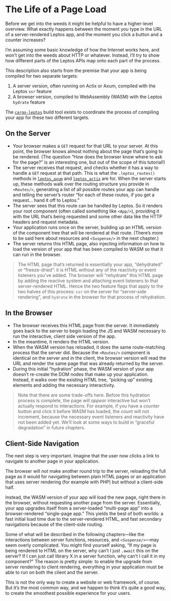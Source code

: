# The Life of a Page Load

Before we get into the weeds it might be helpful to have a higher-level overview. What exactly happens between the moment you type in the URL of a server-rendered Leptos app, and the moment you click a button and a counter increases?

I’m assuming some basic knowledge of how the Internet works here, and won’t get into the weeds about HTTP or whatever. Instead, I’ll try to show how different parts of the Leptos APIs map onto each part of the process.

This description also starts from the premise that your app is being compiled for two separate targets:

1. A server version, often running on Actix or Axum, compiled with the Leptos `ssr` feature
2. A browser version, compiled to WebAssembly (WASM) with the Leptos `hydrate` feature

The [`cargo-leptos`](https://github.com/leptos-rs/cargo-leptos) build tool exists to coordinate the process of compiling your app for these two different targets.

## On the Server

- Your browser makes a `GET` request for that URL to your server. At this point, the browser knows almost nothing about the page that’s going to be rendered. (The question “How does the browser know where to ask for the page?” is an interesting one, but out of the scope of this tutorial!)
- The server receives that request, and checks whether it has a way to handle a `GET` request at that path. This is what the `.leptos_routes()` methods in [`leptos_axum`](https://docs.rs/leptos_axum/latest/leptos_axum/trait.LeptosRoutes.html) and [`leptos_actix`](https://docs.rs/leptos_actix/latest/leptos_actix/trait.LeptosRoutes.html) are for. When the server starts up, these methods walk over the routing structure you provide in `<Routes/>`, generating a list of all possible routes your app can handle and telling the server’s router “for each of these routes, if you get a request... hand it off to Leptos.”
- The server sees that this route can be handled by Leptos. So it renders your root component (often called something like `<App/>`), providing it with the URL that’s being requested and some other data like the HTTP headers and request metadata.
- Your application runs once on the server, building up an HTML version of the component tree that will be rendered at that route. (There’s more to be said here about resources and `<Suspense/>` in the next chapter.)
- The server returns this HTML page, also injecting information on how to load the version of your app that has been compiled to WASM so that it can run in the browser.

> The HTML page that’s returned is essentially your app, “dehydrated” or “freeze-dried”: it is HTML without any of the reactivity or event listeners you’ve added. The browser will “rehydrate” this HTML page by adding the reactive system and attaching event listeners to that server-rendered HTML. Hence the two feature flags that apply to the two halves of this process: `ssr` on the server for “server-side rendering”, and `hydrate` in the browser for that process of rehydration.

## In the Browser

- The browser receives this HTML page from the server. It immediately goes back to the server to begin loading the JS and WASM necessary to run the interactive, client side version of the app.
- In the meantime, it renders the HTML version.
- When the WASM version has reloaded, it does the same route-matching process that the server did. Because the `<Routes/>` component is identical on the server and in the client, the browser version will read the URL and render the same page that was already returned by the server.
- During this initial “hydration” phase, the WASM version of your app doesn’t re-create the DOM nodes that make up your application. Instead, it walks over the existing HTML tree, “picking up” existing elements and adding the necessary interactivity.

> Note that there are some trade-offs here. Before this hydration process is complete, the page will _appear_ interactive but won’t actually respond to interactions. For example, if you have a counter button and click it before WASM has loaded, the count will not increment, because the necessary event listeners and reactivity have not been added yet. We’ll look at some ways to build in “graceful degradation” in future chapters.

## Client-Side Navigation

The next step is very important. Imagine that the user now clicks a link to navigate to another page in your application.

The browser will _not_ make another round trip to the server, reloading the full page as it would for navigating between plain HTML pages or an application that uses server rendering (for example with PHP) but without a client-side half.

Instead, the WASM version of your app will load the new page, right there in the browser, without requesting another page from the server. Essentially, your app upgrades itself from a server-loaded “multi-page app” into a browser-rendered “single-page app.” This yields the best of both worlds: a fast initial load time due to the server-rendered HTML, and fast secondary navigations because of the client-side routing.

Some of what will be described in the following chapters—like the interactions between server functions, resources, and `<Suspense/>`—may seem overly complicated. You might find yourself asking, “If my page is being rendered to HTML on the server, why can’t I just `.await` this on the server? If I can just call library X in a server function, why can’t I call it in my component?” The reason is pretty simple: to enable the upgrade from server rendering to client rendering, everything in your application must be able to run on both the client and the server.

This is not the only way to create a website or web framework, of course. But it’s the most common way, and we happen to think it’s quite a good way, to create the smoothest possible experience for your users.
